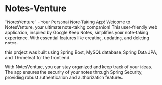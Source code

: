 # Notes-Venture
"NotesVenture" - Your Personal Note-Taking App! Welcome to NotesVenture, your ultimate note-taking companion! This user-friendly web application, inspired by Google Keep Notes, simplifies your note-taking experience. With essential features like creating, updating, and deleting notes.

this project was built using Spring Boot, MySQL database, Spring Data JPA, and Thymeleaf for the front end.

With NotesVenture, you can stay organized and keep track of your ideas. The app ensures the security of your notes through Spring Security, providing robust authentication and authorization features.
